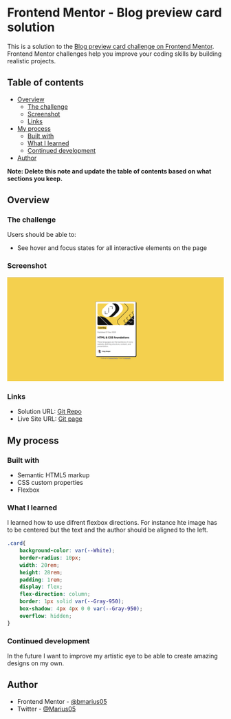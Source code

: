 # Frontend Mentor - Blog preview card solution

This is a solution to the [Blog preview card challenge on Frontend Mentor](https://www.frontendmentor.io/challenges/blog-preview-card-ckPaj01IcS). Frontend Mentor challenges help you improve your coding skills by building realistic projects. 

## Table of contents

- [Overview](#overview)
  - [The challenge](#the-challenge)
  - [Screenshot](#screenshot)
  - [Links](#links)
- [My process](#my-process)
  - [Built with](#built-with)
  - [What I learned](#what-i-learned)
  - [Continued development](#continued-development)
- [Author](#author)

**Note: Delete this note and update the table of contents based on what sections you keep.**

## Overview

### The challenge

Users should be able to:

- See hover and focus states for all interactive elements on the page

### Screenshot

![](./Screenshot.png)

### Links

- Solution URL: [Git Repo](https://github.com/bmarius05/FrontendMentorBlogCard)
- Live Site URL: [Git page](https://bmarius05.github.io/FrontendMentorBlogCard/)

## My process

### Built with

- Semantic HTML5 markup
- CSS custom properties
- Flexbox


### What I learned

I learned how to use difrent flexbox directions. For instance hte image has to be centered but the text and the author should be aligned to the left.

```css
.card{
    background-color: var(--White);
    border-radius: 10px;
    width: 20rem;
    height: 28rem;
    padding: 1rem;
    display: flex;
    flex-direction: column;
    border: 1px solid var(--Gray-950);
    box-shadow: 4px 4px 0 0 var(--Gray-950);
    overflow: hidden;
}
```

### Continued development
In the future I want to improve my artistic eye to be able to create amazing designs on my own.

## Author

- Frontend Mentor - [@bmarius05](https://www.frontendmentor.io/profile/bmarius05)
- Twitter - [@Marius05](https://x.com/Marius05)
